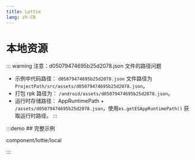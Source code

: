 ```yaml
---
title: Lottie
lang: zh-CN
---
```


# 本地资源

::: warning 注意：d05079474695b25d2078.json 文件的路径问题

* 示例中代码路径： `d05079474695b25d2078.json` 文件路径为 `ProjectPath/src/assets/d05079474695b25d2078.json`。
* 打包 rpk 路径为： `/android/assets/d05079474695b25d2078.json`。
* 运行时存储路径： AppRuntimePath + `/assets/d05079474695b25d2078.json`，使用`es.getESAppRuntimePath()` 获取运行时路径。
  :::

:::demo ## 完整示例

component/lottie/local

:::
